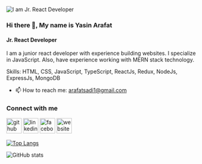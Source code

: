 ![I am Jr. React Developer](https://i.ibb.co/MMjN2D4/linked-In-Cover-2.png)
### Hi there 👋, My name is Yasin Arafat
#### Jr. React Developer

I am a junior react developer with experience building websites. I specialize in JavaScript. Also, have experience working with MERN stack technology.

Skills: HTML, CSS, JavaScript, TypeScript, ReactJs, Redux, NodeJs, ExpressJs, MongoDB

- 📫 How to reach me: arafatsadi1@gmail.com

### Connect with me
[<img src='https://cdn.jsdelivr.net/npm/simple-icons@3.0.1/icons/github.svg' alt='github' height='40'>](https://github.com/arafatsadi1)  [<img src='https://cdn.jsdelivr.net/npm/simple-icons@3.0.1/icons/linkedin.svg' alt='linkedin' height='40'>](https://www.linkedin.com/in/https://www.linkedin.com/in/yasinarafat483//)  [<img src='https://cdn.jsdelivr.net/npm/simple-icons@3.0.1/icons/facebook.svg' alt='facebook' height='40'>](https://www.facebook.com/https://www.facebook.com/Arafat48/)  [<img src='https://cdn.jsdelivr.net/npm/simple-icons@3.0.1/icons/icloud.svg' alt='website' height='40'>](https://rococo-ganache-383ab9.netlify.app/)  

[![Top Langs](https://github-readme-stats.vercel.app/api/top-langs/?username=arafatsadi1)](https://github.com/anuraghazra/github-readme-stats)

![GitHub stats](https://github-readme-stats.vercel.app/api?username=arafatsadi1&show_icons=true)  

 


